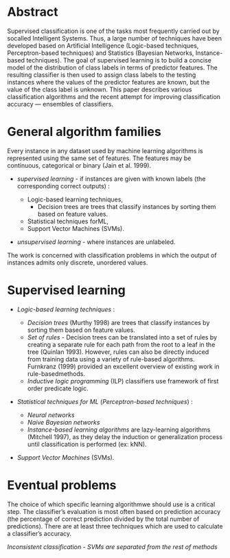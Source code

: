 # Abstract 

Supervised classification is one of the tasks most frequently carried out by socalled Intelligent Systems. 
Thus, a large number of techniques have been developed based on Artificial Intelligence (Logic-based techniques, Perceptron-based techniques) and Statistics (Bayesian Networks, Instance-based techniques). 
The goal of supervised learning is to build a concise model of the distribution of class labels in terms of predictor features. 
The resulting classifier is then used to assign class labels to the testing instances where the values of the predictor features are known, but the value of the class label is unknown. 
This paper describes various classification algorithms and the recent attempt for improving classification accuracy — ensembles of classifiers.

# General algorithm families

Every instance in any dataset used by machine learning algorithms is represented using the same set of features. 
The features may be continuous, categorical or binary (Jain et al. 1999).

- *supervised learning* - if instances are given with known labels (the corresponding correct outputs) :
    * Logic-based learning techniques,
        - Decision trees are trees that classify instances by sorting them based on feature values.
    * Statistical techniques forML,
    * Support Vector Machines (SVMs).

- *unsupervised learning* - where instances are unlabeled.

The work is concerned with classification problems in which the output of instances admits only discrete, unordered values.

# Supervised learning

- *Logic-based learning techniques* :
    * *Decision trees* (Murthy 1998) are trees that classify instances by sorting them based on feature values.
    * *Set of rules* - Decision trees can be translated into a set of rules by creating a separate rule for each path from the root to a leaf in the tree (Quinlan 1993). 
    However, rules can also be directly induced from training data using a variety of rule-based algorithms. 
    Furnkranz (1999) provided an excellent overview of existing work in rule-basedmethods.
    * *Inductive logic programming* (ILP) classifiers use framework of first order predicate logic.

- *Statistical techniques for ML* (*Perceptron-based techniques*) :
    * *Neural networks*
    * *Naive Bayesian networks*
    * *Instance-based learning algorithms* are lazy-learning algorithms (Mitchell 1997), as they delay the induction or generalization process until classification is performed (ex: kNN).

- *Support Vector Machines* (SVMs).

# Eventual problems

The choice of which specific learning algorithmwe should use is a critical step.
The classifier’s evaluation is most often based on prediction accuracy (the percentage of correct prediction divided by the total number of predictions). 
There are at least three techniques which are used to calculate a classifier’s accuracy.

*Inconsistent classification - SVMs are separated from the rest of methods*